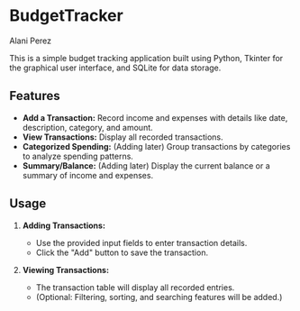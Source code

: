 # BudgetTracker
Alani Perez

This is a simple budget tracking application built using Python, Tkinter for the graphical user interface, and SQLite for data storage.

## Features

* **Add a Transaction:** Record income and expenses with details like date, description, category, and amount.
* **View Transactions:** Display all recorded transactions.
* **Categorized Spending:** (Adding later) Group transactions by categories to analyze spending patterns.
* **Summary/Balance:** (Adding later) Display the current balance or a summary of income and expenses.

## Usage

1.  **Adding Transactions:**
    * Use the provided input fields to enter transaction details.
    * Click the "Add" button to save the transaction.

2.  **Viewing Transactions:**
    * The transaction table will display all recorded entries.
    * (Optional: Filtering, sorting, and searching features will be added.)
